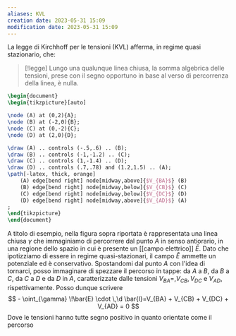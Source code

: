 ```yaml
---
aliases: KVL 
creation date: 2023-05-31 15:09
modification date: 2023-05-31 15:09
---
```

La legge di Kirchhoff per le tensioni (KVL) afferma, in regime quasi stazionario, che:

>[!legge]
>Lungo una qualunque linea chiusa, la somma algebrica delle tensioni, prese con il segno opportuno in base al verso di percorrenza della linea, è nulla.

```tikz
\begin{document}
\begin{tikzpicture}[auto]

\node (A) at (0,2){A};
\node (B) at (-2,0){B};
\node (C) at (0,-2){C};
\node (D) at (2,0){D};

\draw (A) .. controls (-.5,.6) .. (B);
\draw (B) .. controls (-1,-1.2) .. (C);
\draw (C) .. controls (1,-1.4) .. (D);
\draw (D) .. controls (.7,.78) and (1.2,1.5) .. (A);
\path[-latex, thick, orange]
	(A) edge[bend right] node[midway,above]{$V_{BA}$} (B)
	(B) edge[bend right] node[midway,below]{$V_{CB}$} (C)
	(C) edge[bend right] node[midway,below]{$V_{DC}$} (D)
	(D) edge[bend right] node[midway,above]{$V_{AD}$} (A)
;
\end{tikzpicture}
\end{document}
```

A titolo di esempio, nella figura sopra riportata è rappresentata una linea chiusa $\gamma$ che immaginiamo di percorrere dal punto $A$ in senso antiorario, in una regione dello spazio in cui è presente un [[campo elettrico]] $\bar{E}$.
Dato che ipotizziamo di essere in regime quasi-stazionari, il campo $\bar{E}$ ammette un potenziale ed è conservativo. Spostandomi dal punto $A$ con l'idea di tornarci, posso immaginare di spezzare il percorso in tappe: da $A$ a $B$, da $B$ a $C$, da $C$ a $D$ e da $D$ in $A$, caratterizzate dalle tensioni $V_{BA} =, V_{CB}, V_{DC}$ e $V_{AD}$, rispettivamente. Posso dunque scrivere
$$ - \oint_{\gamma} \!\bar{E} \cdot \,\d \bar{l}=V_{BA} + V_{CB} + V_{DC} + V_{AD} = 0  $$
Dove le tensioni hanno tutte segno positivo in quanto orientate come il percorso